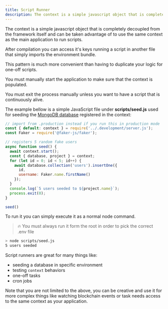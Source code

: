 ```yaml
---
title: Script Runner
description: The context is a simple javascript object that is completely decoupled from the framework itself and can be taken advantage of to use the same context as the main application to run scripts
---
```


The context is a simple javascript object that is completely decoupled from the framework itself and can be taken advantage of to use the same context as the main application to run scripts.

After compilation you can access it's keys running a script in another file that simply imports the environment bundle.

This pattern is much more convenient than having to duplicate your logic for one-off scripts.

You must manually start the application to make sure that the context is populated.

You must exit the process manually unless you want to have a script that is continuously alive.

The example bellow is a simple JavaScript file under **scripts/seed.js** used for seeding the [MongoDB database](/how-to-use-mongodb-with-nullstack) registered in the context:

```jsx
// import from .production instead if you run this in production mode
const { default: context } = require('../.development/server.js');
const Faker = require('@faker-js/faker');

// registers 5 random fake users
async function seed() {
  await context.start();
  const { database, project } = context;
  for (let id = 0; id < 5; id++) {
    await database.collection('users').insertOne({
      id,
      username: Faker.name.firstName()
    });
  }
  console.log(`5 users seeded to ${project.name}`);
  process.exit(0);
}

seed()
```

To run it you can simply execute it as a normal node command.

> 🔥 You must always run it form the root in order to pick the correct .env file

```bash
> node scripts/seed.js
5 users seeded
```

Script runners are great for many things like:
- seeding a database in specific environment
- testing `context` behaviors
- one-off tasks
- cron jobs

Note that you are not limited to the above, you can be creative and use it for more complex things like watching blockchain events or task needs access to the same context as your application.